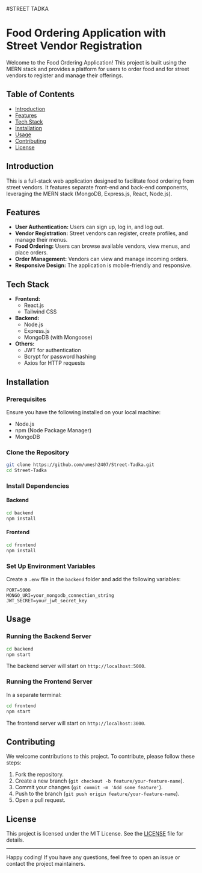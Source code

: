 #STREET TADKA
# Food Ordering Application with Street Vendor Registration

Welcome to the Food Ordering Application! This project is built using the MERN stack and provides a platform for users to order food and for street vendors to register and manage their offerings.

## Table of Contents

- [Introduction](#introduction)
- [Features](#features)
- [Tech Stack](#tech-stack)
- [Installation](#installation)
- [Usage](#usage)
- [Contributing](#contributing)
- [License](#license)

## Introduction

This is a full-stack web application designed to facilitate food ordering from street vendors. It features separate front-end and back-end components, leveraging the MERN stack (MongoDB, Express.js, React, Node.js).

## Features

- **User Authentication:** Users can sign up, log in, and log out.
- **Vendor Registration:** Street vendors can register, create profiles, and manage their menus.
- **Food Ordering:** Users can browse available vendors, view menus, and place orders.
- **Order Management:** Vendors can view and manage incoming orders.
- **Responsive Design:** The application is mobile-friendly and responsive.

## Tech Stack

- **Frontend:**
  - React.js
  - Tailwind CSS
- **Backend:**
  - Node.js
  - Express.js
  - MongoDB (with Mongoose)
- **Others:**
  - JWT for authentication
  - Bcrypt for password hashing
  - Axios for HTTP requests

## Installation

### Prerequisites

Ensure you have the following installed on your local machine:

- Node.js
- npm (Node Package Manager)
- MongoDB

### Clone the Repository

```bash
git clone https://github.com/umesh2407/Street-Tadka.git
cd Street-Tadka
```

### Install Dependencies

#### Backend

```bash
cd backend
npm install
```

#### Frontend

```bash
cd frontend
npm install
```

### Set Up Environment Variables

Create a `.env` file in the `backend` folder and add the following variables:

```env
PORT=5000
MONGO_URI=your_mongodb_connection_string
JWT_SECRET=your_jwt_secret_key
```

## Usage

### Running the Backend Server

```bash
cd backend
npm start
```

The backend server will start on `http://localhost:5000`.

### Running the Frontend Server

In a separate terminal:

```bash
cd frontend
npm start
```

The frontend server will start on `http://localhost:3000`.

## Contributing

We welcome contributions to this project. To contribute, please follow these steps:

1. Fork the repository.
2. Create a new branch (`git checkout -b feature/your-feature-name`).
3. Commit your changes (`git commit -m 'Add some feature'`).
4. Push to the branch (`git push origin feature/your-feature-name`).
5. Open a pull request.

## License

This project is licensed under the MIT License. See the [LICENSE](LICENSE) file for details.

---

Happy coding! If you have any questions, feel free to open an issue or contact the project maintainers.